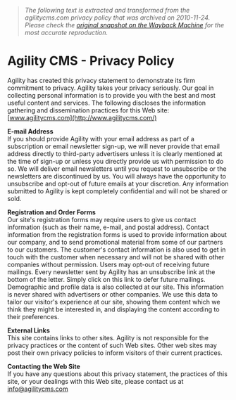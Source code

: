 > *The following text is extracted and transformed from the agilitycms.com privacy policy that was archived on 2010-11-24. Please check the [original snapshot on the Wayback Machine](https://web.archive.org/web/20101124010838id_/http%3A//www.agilitycms.com/PrivacyPolicy.aspx) for the most accurate reproduction.*

# Agility CMS - Privacy Policy

Agility has created this privacy statement to demonstrate its firm commitment to privacy. Agility takes your privacy seriously. Our goal in collecting personal information is to provide you with the best and most useful content and services. The following discloses the information gathering and dissemination practices for this Web site: [www.agilitycms.com](http://www.agilitycms.com/)

**E-mail Address**  
If you should provide Agility with your email address as part of a subscription or email newsletter sign-up, we will never provide that email address directly to third-party advertisers unless it is clearly mentioned at the time of sign-up or unless you directly provide us with permission to do so. We will deliver email newsletters until you request to unsubscribe or the newsletters are discontinued by us. You will always have the opportunity to unsubscribe and opt-out of future emails at your discretion. Any information submitted to Agility is kept completely confidential and will not be shared or sold.

**Registration and Order Forms**  
Our site's registration forms may require users to give us contact information (such as their name, e-mail, and postal address). Contact information from the registration forms is used to provide information about our company, and to send promotional material from some of our partners to our customers. The customer's contact information is also used to get in touch with the customer when necessary and will not be shared with other companies without permission. Users may opt-out of receiving future mailings. Every newsletter sent by Agility has an unsubscribe link at the bottom of the letter. Simply click on this link to defer future mailings. Demographic and profile data is also collected at our site. This information is never shared with advertisers or other companies. We use this data to tailor our visitor's experience at our site, showing them content which we think they might be interested in, and displaying the content according to their preferences.

**External Links**  
This site contains links to other sites. Agility is not responsible for the privacy practices or the content of such Web sites. Other web sites may post their own privacy policies to inform visitors of their current practices.

**Contacting the Web Site**  
If you have any questions about this privacy statement, the practices of this site, or your dealings with this Web site, please contact us at [info@agilitycms.com](mailto:info@agilitycms.com)
